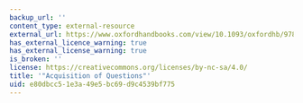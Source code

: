 ```yaml
---
backup_url: ''
content_type: external-resource
external_url: https://www.oxfordhandbooks.com/view/10.1093/oxfordhb/9780199601264.001.0001/oxfordhb-9780199601264-e-14
has_external_licence_warning: true
has_external_license_warning: true
is_broken: ''
license: https://creativecommons.org/licenses/by-nc-sa/4.0/
title: '"Acquisition of Questions"'
uid: e80dbcc5-1e3a-49e5-bc69-d9c4539bf775
---
```

